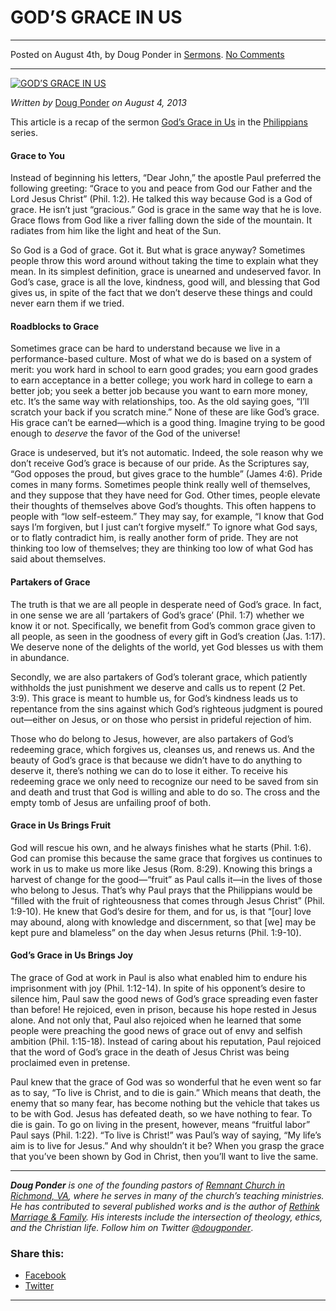 GOD’S GRACE IN US
=================

* * *

Posted on August 4th, by Doug Ponder in [Sermons](http://www.remnantresource.org/category/sermons/). [No Comments](http://www.remnantresource.org/gods-grace-in-us/#respond)

* * *

[![GOD’S GRACE IN US](http://www.remnantresource.org/wp-content/uploads/2013/08/Gods_Grace_in_us.gif)](http://www.remnantresource.org/wp-content/uploads/2013/08/Gods_Grace_in_us.gif)  

_Written by_ [Doug Ponder](http://www.remnantresource.org/author/doug-ponder/ "Posts by Doug Ponder") _on August 4, 2013_

This article is a recap of the sermon [God’s Grace in Us](http://www.remnantrichmond.org/sermon/gods-grace-in-us/) in the [Philippians](http://www.remnantrichmond.org/philippians/) series.

#### **Grace to You**

Instead of beginning his letters, “Dear John,” the apostle Paul preferred the following greeting: “Grace to you and peace from God our Father and the Lord Jesus Christ” (Phil. 1:2). He talked this way because God is a God of grace. He isn’t just “gracious.” God is grace in the same way that he is love. Grace flows from God like a river falling down the side of the mountain. It radiates from him like the light and heat of the Sun.

So God is a God of grace. Got it. But what is grace anyway? Sometimes people throw this word around without taking the time to explain what they mean. In its simplest definition, grace is unearned and undeserved favor. In God’s case, grace is all the love, kindness, good will, and blessing that God gives us, in spite of the fact that we don’t deserve these things and could never earn them if we tried.

#### **Roadblocks to Grace**

Sometimes grace can be hard to understand because we live in a performance-based culture. Most of what we do is based on a system of merit: you work hard in school to earn good grades; you earn good grades to earn acceptance in a better college; you work hard in college to earn a better job; you seek a better job because you want to earn more money, etc. It’s the same way with relationships, too. As the old saying goes, “I’ll scratch your back if you scratch mine.” None of these are like God’s grace. His grace can’t be earned—which is a good thing. Imagine trying to be good enough to _deserve_ the favor of the God of the universe!

Grace is undeserved, but it’s not automatic. Indeed, the sole reason why we don’t receive God’s grace is because of our pride. As the Scriptures say, “God opposes the proud, but gives grace to the humble” (James 4:6). Pride comes in many forms. Sometimes people think really well of themselves, and they suppose that they have need for God. Other times, people elevate their thoughts of themselves above God’s thoughts. This often happens to people with “low self-esteem.” They may say, for example, “I know that God says I’m forgiven, but I just can’t forgive myself.” To ignore what God says, or to flatly contradict him, is really another form of pride. They are not thinking too low of themselves; they are thinking too low of what God has said about themselves.

#### **Partakers of Grace**

The truth is that we are all people in desperate need of God’s grace. In fact, in one sense we are all ‘partakers of God’s grace’ (Phil. 1:7) whether we know it or not. Specifically, we benefit from God’s common grace given to all people, as seen in the goodness of every gift in God’s creation (Jas. 1:17). We deserve none of the delights of the world, yet God blesses us with them in abundance.

Secondly, we are also partakers of God’s tolerant grace, which patiently withholds the just punishment we deserve and calls us to repent (2 Pet. 3:9). This grace is meant to humble us, for God’s kindness leads us to repentance from the sins against which God’s righteous judgment is poured out—either on Jesus, or on those who persist in prideful rejection of him.

Those who do belong to Jesus, however, are also partakers of God’s redeeming grace, which forgives us, cleanses us, and renews us. And the beauty of God’s grace is that because we didn’t have to do anything to deserve it, there’s nothing we can do to lose it either. To receive his redeeming grace we only need to recognize our need to be saved from sin and death and trust that God is willing and able to do so. The cross and the empty tomb of Jesus are unfailing proof of both.

#### **Grace in Us Brings Fruit**

God will rescue his own, and he always finishes what he starts (Phil. 1:6). God can promise this because the same grace that forgives us continues to work in us to make us more like Jesus (Rom. 8:29). Knowing this brings a harvest of change for the good—“fruit” as Paul calls it—in the lives of those who belong to Jesus. That’s why Paul prays that the Philippians would be “filled with the fruit of righteousness that comes through Jesus Christ” (Phil. 1:9-10). He knew that God’s desire for them, and for us, is that “\[our\] love may abound, along with knowledge and discernment, so that \[we\] may be kept pure and blameless” on the day when Jesus returns (Phil. 1:9-10).

#### **God’s Grace in Us Brings Joy**

The grace of God at work in Paul is also what enabled him to endure his imprisonment with joy (Phil. 1:12-14). In spite of his opponent’s desire to silence him, Paul saw the good news of God’s grace spreading even faster than before! He rejoiced, even in prison, because his hope rested in Jesus alone. And not only that, Paul also rejoiced when he learned that some people were preaching the good news of grace out of envy and selfish ambition (Phil. 1:15-18). Instead of caring about his reputation, Paul rejoiced that the word of God’s grace in the death of Jesus Christ was being proclaimed even in pretense.

Paul knew that the grace of God was so wonderful that he even went so far as to say, “To live is Christ, and to die is gain.” Which means that death, the enemy that so many fear, has become nothing but the vehicle that takes us to be with God. Jesus has defeated death, so we have nothing to fear. To die is gain. To go on living in the present, however, means “fruitful labor” Paul says (Phil. 1:22). “To live is Christ!” was Paul’s way of saying, “My life’s aim is to live for Jesus.” And why shouldn’t it be? When you grasp the grace that you’ve been shown by God in Christ, then you’ll want to live the same.

* * *

_**Doug Ponder** is one of the founding pastors of [Remnant Church in Richmond, VA](http://www.remnantrichmond.org/), where he serves in many of the church’s teaching ministries. He has contributed to several published works and is the author of [Rethink Marriage & Family](http://www.remnantrichmond.org/mediafiles/uploaded/r/0e1604567_rethink-marriage-and-family-ebook.pdf). His interests include the intersection of theology, ethics, and the Christian life. Follow him on Twitter [@dougponder](https://twitter.com/dougponder)_.

### Share this:

*   [Facebook](http://www.remnantresource.org/gods-grace-in-us/?share=facebook "Click to share on Facebook")
*   [Twitter](http://www.remnantresource.org/gods-grace-in-us/?share=twitter "Click to share on Twitter")

  

* * *
